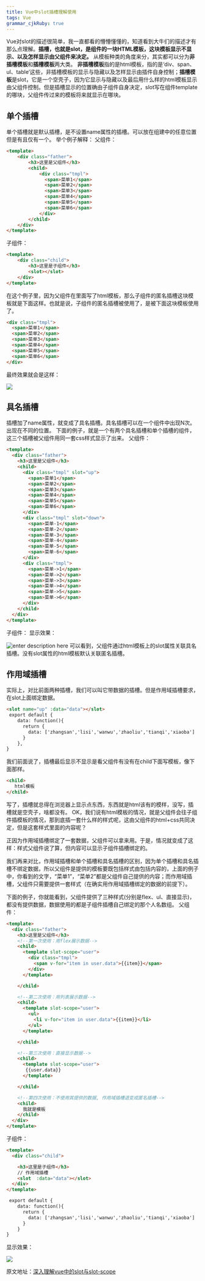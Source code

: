 ```yaml
---
title: Vue中slot插槽理解使用
tags: Vue
grammar_cjkRuby: true
---
```

Vue对slot的描述很简单，我一直都看的懵懵懂懂的，知道看到大牛们的描述才有那么点理解。**插槽，也就是slot，是组件的一块HTML模板，这块模板显示不显示、以及怎样显示由父组件来决定。**
从模板种类的角度来分，其实都可以分为**非插槽模板**和**插槽模板**两大类。
**非插槽模板**指的是html模板，指的是‘div、span、ul、table’这些，非插槽模板的显示与隐藏以及怎样显示由插件自身控制；**插槽模板**是slot，它是一个空壳子，因为它显示与隐藏以及最后用什么样的html模板显示由父组件控制。但是插槽显示的位置确由子组件自身决定，slot写在组件template的哪块，父组件传过来的模板将来就显示在哪块。
## 单个插槽
单个插槽就是默认插槽，是不设置name属性的插槽。可以放在组建中的任意位置但是有且仅有一个。
举个例子解释：
父组件：

``` html
<template>
    <div class="father">
        <h3>这里是父组件</h3>
        <child>
            <div class="tmpl">
              <span>菜单1</span>
              <span>菜单2</span>
              <span>菜单3</span>
              <span>菜单4</span>
              <span>菜单5</span>
              <span>菜单6</span>
            </div>
        </child>
    </div>
</template>
```
子组件：

``` html
<template>
    <div class="child">
        <h3>这里是子组件</h3>
        <slot></slot>
    </div>
</template>
```
在这个例子里，因为父组件在<child></child>里面写了html模板，那么子组件的匿名插槽这块模板就是下面这样。也就是说，子组件的匿名插槽被使用了，是被下面这块模板使用了。

``` html
<div class="tmpl">
  <span>菜单1</span>
  <span>菜单2</span>
  <span>菜单3</span>
  <span>菜单4</span>
  <span>菜单5</span>
  <span>菜单6</span>
</div>
```
最终效果就会是这样：

![](./images/736636367-5a69ebacb0d57.png)
## 具名插槽
插槽加了name属性，就变成了具名插槽。具名插槽可以在一个组件中出现N次。出现在不同的位置。
下面的例子，就是一个有两个具名插槽和单个插槽的组件，这三个插槽被父组件用同一套css样式显示了出来。
父组件：

``` html
<template>
  <div class="father">
    <h3>这里是父组件</h3>
    <child>
      <div class="tmpl" slot="up">
        <span>菜单1</span>
        <span>菜单2</span>
        <span>菜单3</span>
        <span>菜单4</span>
        <span>菜单5</span>
        <span>菜单6</span>
      </div>
      <div class="tmpl" slot="down">
        <span>菜单-1</span>
        <span>菜单-2</span>
        <span>菜单-3</span>
        <span>菜单-4</span>
        <span>菜单-5</span>
        <span>菜单-6</span>
      </div>
      <div class="tmpl">
        <span>菜单->1</span>
        <span>菜单->2</span>
        <span>菜单->3</span>
        <span>菜单->4</span>
        <span>菜单->5</span>
        <span>菜单->6</span>
      </div>
    </child>
  </div>
</template>
```
子组件：
<template>
  <div class="child">
    // 具名插槽
    <slot name="up"></slot>
    <h3>这里是子组件</h3>
    // 具名插槽
    <slot name="down"></slot>
    // 匿名插槽
    <slot></slot>
  </div>
</template>
显示效果：

![enter description here](./images/2272418831-5a69ebacc9c41.png)
可以看到，父组件通过html模板上的slot属性关联具名插槽。没有slot属性的html模板默认关联匿名插槽。
## 作用域插槽
实际上，对比前面两种插槽，我们可以叫它带数据的插槽。但是作用域插槽要求，在slot上面绑定数据。

``` html
<slot name="up" :data="data"></slot>
 export default {
    data: function(){
      return {
        data: ['zhangsan','lisi','wanwu','zhaoliu','tianqi','xiaoba']
      }
    },
}
```
我们前面说了，插槽最后显示不显示是看父组件有没有在child下面写模板，像下面那样。

``` html
<child>
   html模板
</child>
```
写了，插槽就总得在浏览器上显示点东西，东西就是html该有的模样，没写，插槽就是空壳子，啥都没有。
OK，我们说有html模板的情况，就是父组件会往子组件插模板的情况，那到底插一套什么样的样式呢，这由父组件的html+css共同决定，但是这套样式里面的内容呢？

正因为作用域插槽绑定了一套数据，父组件可以拿来用。于是，情况就变成了这样：样式父组件说了算，但内容可以显示子组件插槽绑定的。

我们再来对比，作用域插槽和单个插槽和具名插槽的区别，因为单个插槽和具名插槽不绑定数据，所以父组件是提供的模板要既包括样式由包括内容的，上面的例子中，你看到的文字，“菜单1”，“菜单2”都是父组件自己提供的内容；而作用域插槽，父组件只需要提供一套样式（在确实用作用域插槽绑定的数据的前提下）。

下面的例子，你就能看到，父组件提供了三种样式(分别是flex、ul、直接显示)，都没有提供数据，数据使用的都是子组件插槽自己绑定的那个人名数组。
父组件：

``` html
<template>
  <div class="father">
    <h3>这里是父组件</h3>
    <!--第一次使用：用flex展示数据-->
    <child>
      <template slot-scope="user">
        <div class="tmpl">
          <span v-for="item in user.data">{{item}}</span>
        </div>
      </template>

    </child>

    <!--第二次使用：用列表展示数据-->
    <child>
      <template slot-scope="user">
        <ul>
          <li v-for="item in user.data">{{item}}</li>
        </ul>
      </template>

    </child>

    <!--第三次使用：直接显示数据-->
    <child>
      <template slot-scope="user">
       {{user.data}}
      </template>

    </child>

    <!--第四次使用：不使用其提供的数据, 作用域插槽退变成匿名插槽-->
    <child>
      我就是模板
    </child>
  </div>
</template>
```
子组件：

``` html
<template>
  <div class="child">

    <h3>这里是子组件</h3>
    // 作用域插槽
    <slot  :data="data"></slot>
  </div>
</template>

 export default {
    data: function(){
      return {
        data: ['zhangsan','lisi','wanwu','zhaoliu','tianqi','xiaoba']
      }
    }
}
```
显示效果：

![](https://sfault-image.b0.upaiyun.com/344/357/3443579452-5a69ebac86ae9)

原文地址：[深入理解vue中的slot与slot-scope](https://segmentfault.com/a/1190000012996217)